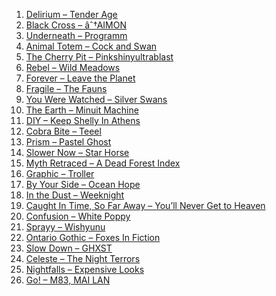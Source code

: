 1.  [Delirium – Tender Age]
2.  [Black Cross – âˆ†AIMON]
3.  [Underneath – Programm]
4.  [Animal Totem – Cock and Swan]
5.  [The Cherry Pit – Pinkshinyultrablast]
6.  [Rebel – Wild Meadows]
7.  [Forever – Leave the Planet]
8.  [Fragile – The Fauns]
9.  [You Were Watched – Silver Swans]
10. [The Earth – Minuit Machine]
11. [DIY – Keep Shelly In Athens]
12. [Cobra Bite – Teeel]
13. [Prism – Pastel Ghost]
14. [Slower Now – Star Horse]
15. [Myth Retraced – A Dead Forest Index]
16. [Graphic – Troller]
17. [By Your Side – Ocean Hope]
18. [In the Dust – Weeknight]
19. [Caught In Time, So Far Away – You’ll Never Get to Heaven]
20. [Confusion – White Poppy]
21. [Sprayy – Wishyunu]
22. [Ontario Gothic – Foxes In Fiction]
23. [Slow Down – GHXST]
24. [Celeste – The Night Terrors]
25. [Nightfalls – Expensive Looks]
26. [Go! – M83, MAI LAN]

  [Delirium – Tender Age]: https://open.spotify.com/track/6FvytczLteLQsp2hMUu7Ao
  [Black Cross – âˆ†AIMON]: https://open.spotify.com/track/23tVfLad9oeNOc72XaW5rm
  [Underneath – Programm]: https://open.spotify.com/track/1YqlDdRMktQTpPLUj3iDDw
  [Animal Totem – Cock and Swan]: https://open.spotify.com/track/66DhLz26h41yvBhHXbV8jQ
  [The Cherry Pit – Pinkshinyultrablast]: https://open.spotify.com/track/63q0NjwMhzEz0VC91Zcl2n
  [Rebel – Wild Meadows]: https://open.spotify.com/track/65vQhiN9Iu95KDsnLS8Prf
  [Forever – Leave the Planet]: https://open.spotify.com/track/7zTkKCqiFMqXfBKcmlMDgQ
  [Fragile – The Fauns]: https://open.spotify.com/track/0G6ir4hbGUOVraGknGsA9Q
  [You Were Watched – Silver Swans]: https://open.spotify.com/track/55GcyzAuX4KUETYGKKpoEQ
  [The Earth – Minuit Machine]: https://open.spotify.com/track/58mHI7wxLslixBQ60nYcXT
  [DIY – Keep Shelly In Athens]: https://open.spotify.com/track/6OZ1RTpmxlBR92ROAxQIpI
  [Cobra Bite – Teeel]: https://open.spotify.com/track/3sNU4Bh2SXS5EJ3oFy9lir
  [Prism – Pastel Ghost]: https://open.spotify.com/track/7LlgmtUQWPdQzssuOtol2j
  [Slower Now – Star Horse]: https://open.spotify.com/track/0t2Plr7a4KLL1wEN1VgvcV
  [Myth Retraced – A Dead Forest Index]: https://open.spotify.com/track/6jVlGgMMsRGQJebkaSSe89
  [Graphic – Troller]: https://open.spotify.com/track/2zSC7JNW40kb1gonTNAPNH
  [By Your Side – Ocean Hope]: https://open.spotify.com/track/4MCLGbvnG3auU2QN5xQeqF
  [In the Dust – Weeknight]: https://open.spotify.com/track/1fMtgLHeZW6YATPhlLCHJN
  [Caught In Time, So Far Away – You’ll Never Get to Heaven]: https://open.spotify.com/track/1dj44gqRjWmPtoj495glKe
  [Confusion – White Poppy]: https://open.spotify.com/track/24El1MSd89vWis6jLwXOi3
  [Sprayy – Wishyunu]: https://open.spotify.com/track/5JiQcdFji8udkKYedDhVw9
  [Ontario Gothic – Foxes In Fiction]: https://open.spotify.com/track/31lcf5cp2rY7rZxAC5uOcA
  [Slow Down – GHXST]: https://open.spotify.com/track/6byjn2hIoR1CtjjzFoHsws
  [Celeste – The Night Terrors]: https://open.spotify.com/track/3kTWsGA4KtoxQ1Q96LwXiV
  [Nightfalls – Expensive Looks]: https://open.spotify.com/track/2YYfovisvYUzGQHx0TWWus
  [Go! – M83, MAI LAN]: https://open.spotify.com/track/09zN9QBOHe8795UVOvEtnt